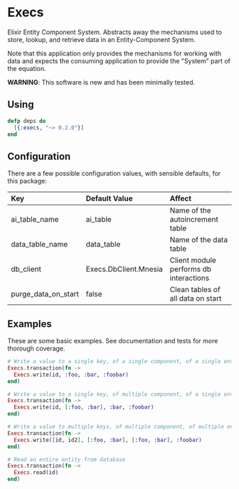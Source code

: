 # Execs
Elixir Entity Component System. Abstracts away the mechanisms used to store, lookup, and retrieve data in an Entity-Component System.

Note that this application only provides the mechanisms for working with data and expects the consuming application to provide the "System" part of the equation.

**WARNING**: This software is new and has been minimally tested.

## Using

```elixir
defp deps do
  [{:execs, "~> 0.2.0"}]
end
```

## Configuration
There are a few possible configuration values, with sensible defaults, for this package:

Key                  | Default Value         | Affect
:--------------------| :---------------------| :--------------------------------
ai_table_name        | ai_table              | Name of the autoincrement table
data_table_name      | data_table            | Name of the data table
db_client            | Execs.DbClient.Mnesia | Client module performs db interactions
purge_data_on_start  | false                 | Clean tables of all data on start


## Examples
These are some basic examples. See documentation and tests for more thorough coverage.
```elixir
# Write a value to a single key, of a single component, of a single entity 
Execs.transaction(fn ->
  Execs.write(id, :foo, :bar, :foobar)
end)

# Write a value to a single key, of multiple component, of a single entity 
Execs.transaction(fn ->
  Execs.write(id, [:foo, :bar], :bar, :foobar)
end)

# Write a value to multiple keys, of multiple component, of multiple entities 
Execs.transaction(fn ->
  Execs.write([id, id2], [:foo, :bar], [:foo, :bar], :foobar)
end)

# Read an entire entity from database 
Execs.transaction(fn ->
  Execs.read(id)
end)
```
